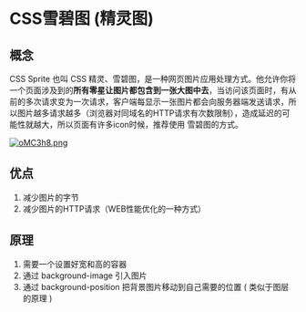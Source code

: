 # CSS雪碧图 (精灵图)

## 概念

CSS Sprite 也叫 CSS 精灵、雪碧图，是一种网页图片应用处理方式。他允许你将一个页面涉及到的**所有零星让图片都包含到一张大图中去**，当访问该页面时，有从前的多次请求变为一次请求，客户端每显示一张图片都会向服务器端发送请求，所以图片越多请求越多（浏览器对同域名的HTTP请求有次数限制），造成延迟的可能性就越大，所以页面有许多icon时候，推荐使用 雪碧图的方式。

[![oMC3h8.png](https://z3.ax1x.com/2021/11/29/oMC3h8.png)](https://imgtu.com/i/oMC3h8)

## 优点

1. 减少图片的字节
2. 减少图片的HTTP请求（WEB性能优化的一种方式）

## 原理

1. 需要一个设置好宽和高的容器
2. 通过 background-image 引入图片
3. 通过 background-position  把背景图片移动到自己需要的位置 ( 类似于图层的原理 )

